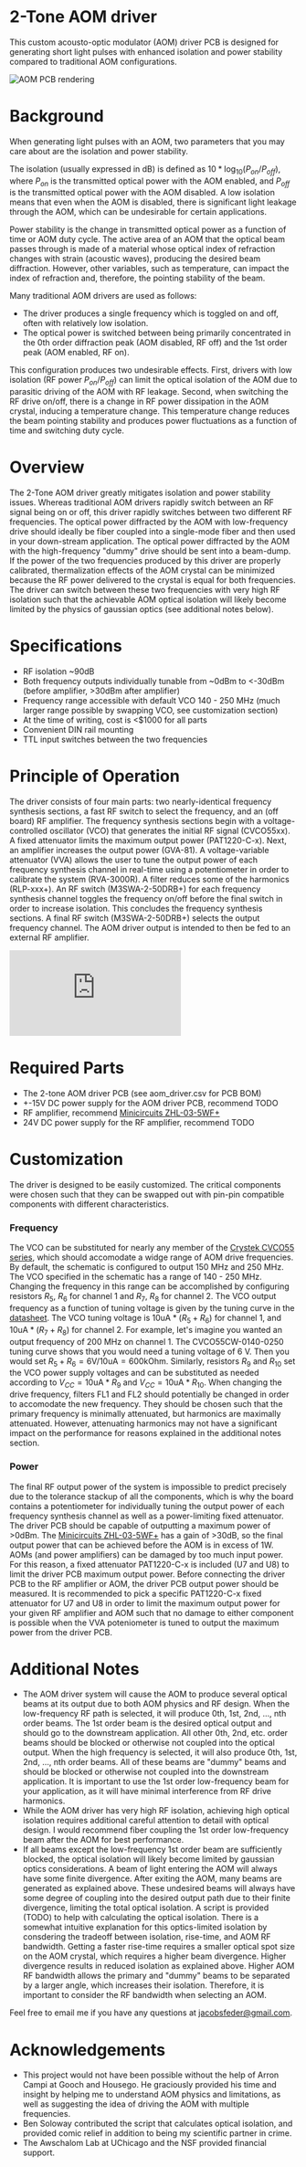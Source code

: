 # 2-Tone AOM driver
This custom acousto-optic modulator (AOM) driver PCB is designed for generating short light pulses with enhanced isolation and power stability compared to traditional AOM configurations.

![AOM PCB rendering](https://github.com/jacobfeder/aom_driver/blob/main/aom_driver.png)

# Background
When generating light pulses with an AOM, two parameters that you may care about are the isolation and power stability.

The isolation (usually expressed in dB) is defined as $10*\log_{10}(P_{on} / P_{off})$, where $P_{on}$ is the transmitted optical power with the AOM enabled, and $P_{off}$ is the transmitted optical power with the AOM disabled. A low isolation means that even when the AOM is disabled, there is significant light leakage through the AOM, which can be undesirable for certain applications.

Power stability is the change in transmitted optical power as a function of time or AOM duty cycle. The active area of an AOM that the optical beam passes through is made of a material whose optical index of refraction changes with strain (acoustic waves), producing the desired beam diffraction. However, other variables, such as temperature, can impact the index of refraction and, therefore, the pointing stability of the beam.

Many traditional AOM drivers are used as follows:
- The driver produces a single frequency which is toggled on and off, often with relatively low isolation.
- The optical power is switched between being primarily concentrated in the 0th order diffraction peak (AOM disabled, RF off) and the 1st order peak (AOM enabled, RF on).

This configuration produces two undesirable effects. First, drivers with low isolation (RF power $P_{on}/P_{off}$) can limit the optical isolation of the AOM due to parasitic driving of the AOM with RF leakage. Second, when switching the RF drive on/off, there is a change in RF power dissipation in the AOM crystal, inducing a temperature change. This temperature change reduces the beam pointing stability and produces power fluctuations as a function of time and switching duty cycle.

# Overview

The 2-Tone AOM driver greatly mitigates isolation and power stability issues. Whereas traditional AOM drivers rapidly switch between an RF signal being on or off, this driver rapidly switches between two different RF frequencies. The optical power diffracted by the AOM with low-frequency drive should ideally be fiber coupled into a single-mode fiber and then used in your down-stream application. The optical power diffracted by the AOM with the high-frequency "dummy" drive should be sent into a beam-dump. If the power of the two frequencies produced by this driver are properly calibrated, thermalization effects of the AOM crystal can be minimized because the RF power delivered to the crystal is equal for both frequencies. The driver can switch between these two frequencies with very high RF isolation such that the achievable AOM optical isolation will likely become limited by the physics of gaussian optics (see additional notes below).

# Specifications
- RF isolation ~90dB
- Both frequency outputs individually tunable from ~0dBm to <-30dBm (before amplifier, >30dBm after amplifier)
- Frequency range accessible with default VCO 140 - 250 MHz (much larger range possible by swapping VCO, see customization section)
- At the time of writing, cost is <$1000 for all parts
- Convenient DIN rail mounting
- TTL input switches between the two frequencies

# Principle of Operation
The driver consists of four main parts: two nearly-identical frequency synthesis sections, a fast RF switch to select the frequency, and an (off board) RF amplifier. The frequency synthesis sections begin with a voltage-controlled oscillator (VCO) that generates the initial RF signal (CVCO55xx). A fixed attenuator limits the maximum output power (PAT1220-C-x). Next, an amplifier increases the output power (GVA-81). A voltage-variable attenuator (VVA) allows the user to tune the output power of each frequency synthesis channel in real-time using a potentiometer in order to calibrate the system (RVA-3000R). A filter reduces some of the harmonics (RLP-xxx+). An RF switch (M3SWA-2-50DRB+) for each frequency synthesis channel toggles the frequency on/off before the final switch in order to increase isolation. This concludes the frequency synthesis sections. A final RF switch (M3SWA-2-50DRB+) selects the output frequency channel. The AOM driver output is intended to then be fed to an external RF amplifier.

![AOM PCB schematic](https://github.com/jacobfeder/aom_driver/blob/main/schematic.pdf)

# Required Parts
- The 2-tone AOM driver PCB (see aom_driver.csv for PCB BOM)
- +-15V DC power supply for the AOM driver PCB, recommend TODO
- RF amplifier, recommend [Minicircuits ZHL-03-5WF+](https://www.minicircuits.com/WebStore/dashboard.html?model=ZHL-03-5WF%2B)
- 24V DC power supply for the RF amplifier, recommend TODO

# Customization
The driver is designed to be easily customized. The critical components were chosen such that they can be swapped out with pin-pin compatible components with different characteristics.

### Frequency
The VCO can be substituted for nearly any member of the [Crystek CVCO55 series](https://www.crystek.com/home/vco/cvco55.aspx), which should accomodate a widge range of AOM drive frequencies. By default, the schematic is configured to output 150 MHz and 250 MHz. The VCO specified in the schematic has a range of 140 - 250 MHz. Changing the frequency in this range can be accomplished by configuring resistors $R_{5}$, $R_{6}$ for channel 1 and $R_{7}$, $R_{8}$ for channel 2. The VCO output frequency as a function of tuning voltage is given by the tuning curve in the [datasheet](https://www.crystek.com/specification/vco/CVCO55CW-0140-0250.pdf). The VCO tuning voltage is $10 \text{uA} * (R_5 + R_6)$ for channel 1, and $10 \text{uA} * (R_7 + R_8)$ for channel 2. For example, let's imagine you wanted an output frequency of 200 MHz on channel 1. The CVCO55CW-0140-0250 tuning curve shows that you would need a tuning voltage of 6 V. Then you would set $R_5 + R_6 = 6 \text{V} / 10 \text{uA} = 600 \text{kOhm}$. Similarly, resistors $R_{9}$ and $R_{10}$ set the VCO power supply voltages and can be substituted as needed according to $V_{CC} = 10 \text{uA} * R_{9}$ and $V_{CC} = 10 \text{uA} * R_{10}$. When changing the drive frequency, filters FL1 and FL2 should potentially be changed in order to accomodate the new frequency. They should be chosen such that the primary frequency is minimally attenuated, but harmonics are maximally attenuated. However, attenuating harmonics may not have a significant impact on the performance for reasons explained in the additional notes section.

### Power
The final RF output power of the system is impossible to predict precisely due to the tolerance stackup of all the components, which is why the board contains a potentiometer for individually tuning the output power of each frequency synthesis channel as well as a power-limiting fixed attenuator. The driver PCB should be capable of outputting a maximum power of >0dBm. The [Minicircuits ZHL-03-5WF+](https://www.minicircuits.com/WebStore/dashboard.html?model=ZHL-03-5WF%2B) has a gain of >30dB, so the final output power that can be achieved before the AOM is in excess of 1W. AOMs (and power amplifiers) can be damaged by too much input power. For this reason, a fixed attenuator PAT1220-C-x is included (U7 and U8) to limit the driver PCB maximum output power. Before connecting the driver PCB to the RF amplifier or AOM, the driver PCB output power should be measured. It is recommended to pick a specific PAT1220-C-x fixed attenuator for U7 and U8 in order to limit the maximum output power for your given RF amplifier and AOM such that no damage to either component is possible when the VVA poteniometer is tuned to output the maximum power from the driver PCB.

# Additional Notes
- The AOM driver system will cause the AOM to produce several optical beams at its output due to both AOM physics and RF design. When the low-frequency RF path is selected, it will produce 0th, 1st, 2nd, ..., nth order beams. The 1st order beam is the desired optical output and should go to the downstream application. All other 0th, 2nd, etc. order beams should be blocked or otherwise not coupled into the optical output. When the high frequency is selected, it will also produce 0th, 1st, 2nd, ..., nth order beams. All of these beams are "dummy" beams and should be blocked or otherwise not coupled into the downstream application. It is important to use the 1st order low-frequency beam for your application, as it will have minimal interference from RF drive harmonics.
- While the AOM driver has very high RF isolation, achieving high optical isolation requires additional careful attention to detail with optical design. I would recommend fiber coupling the 1st order low-frequency beam after the AOM for best performance.
- If all beams except the low-frequency 1st order beam are sufficiently blocked, the optical isolation will likely become limited by gaussian optics considerations. A beam of light entering the AOM will always have some finite divergence. After exiting the AOM, many beams are generated as explained above. These undesired beams will always have some degree of coupling into the desired output path due to their finite divergence, limiting the total optical isolation. A script is provided (TODO) to help with calculating the optical isolation. There is a somewhat intuitive explanation for this optics-limited isolation by consdering the tradeoff between isolation, rise-time, and AOM RF bandwidth. Getting a faster rise-time requires a smaller optical spot size on the AOM crystal, which requires a higher beam divergence. Higher divergence results in reduced isolation as explained above. Higher AOM RF bandwidth allows the primary and "dummy" beams to be separated by a larger angle, which increases their isolation. Therefore, it is important to consider the RF bandwidth when selecting an AOM.

Feel free to email me if you have any questions at <jacobsfeder@gmail.com>.

# Acknowledgements
- This project would not have been possible without the help of Arron Campi at Gooch and Housego. He graciously provided his time and insight by helping me to understand AOM physics and limitations, as well as suggesting the idea of driving the AOM with multiple frequencies.
- Ben Soloway contributed the script that calculates optical isolation, and provided comic relief in addition to being my scientific partner in crime.
- The Awschalom Lab at UChicago and the NSF provided financial support.
